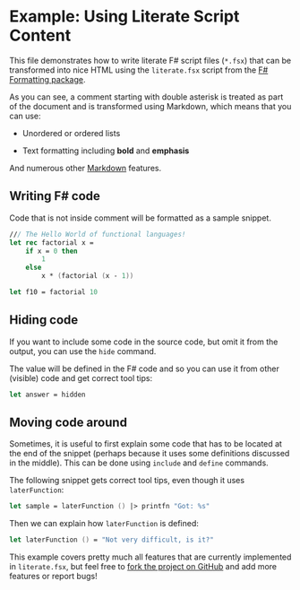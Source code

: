 # Example: Using Literate Script Content

This file demonstrates how to write literate F# script
files (`*.fsx`) that can be transformed into nice HTML
using the `literate.fsx` script from the [F# Formatting
package](http://fsprojects.github.io/FSharp.Formatting).

As you can see, a comment starting with double asterisk
is treated as part of the document and is transformed
using Markdown, which means that you can use:

* Unordered or ordered lists

* Text formatting including **bold** and **emphasis**

And numerous other [Markdown](http://daringfireball.net/projects/markdown) features.

## Writing F# code

Code that is not inside comment will be formatted as
a sample snippet.

```fsharp
/// The Hello World of functional languages!
let rec factorial x =
    if x = 0 then
        1
    else
        x * (factorial (x - 1))

let f10 = factorial 10
```

## Hiding code

If you want to include some code in the source code,
but omit it from the output, you can use the `hide`
command.

The value will be defined in the F# code and so you
can use it from other (visible) code and get correct
tool tips:

```fsharp
let answer = hidden
```

## Moving code around

Sometimes, it is useful to first explain some code that
has to be located at the end of the snippet (perhaps
because it uses some definitions discussed in the middle).
This can be done using `include` and `define` commands.

The following snippet gets correct tool tips, even though
it uses `laterFunction`:

```fsharp
let sample = laterFunction () |> printfn "Got: %s"
```

Then we can explain how `laterFunction` is defined:

```fsharp
let laterFunction () = "Not very difficult, is it?"
```

This example covers pretty much all features that are
currently implemented in `literate.fsx`, but feel free
to [fork the project on GitHub](https://github.com/fsprojects/FSharp.Formatting) and add more
features or report bugs!


